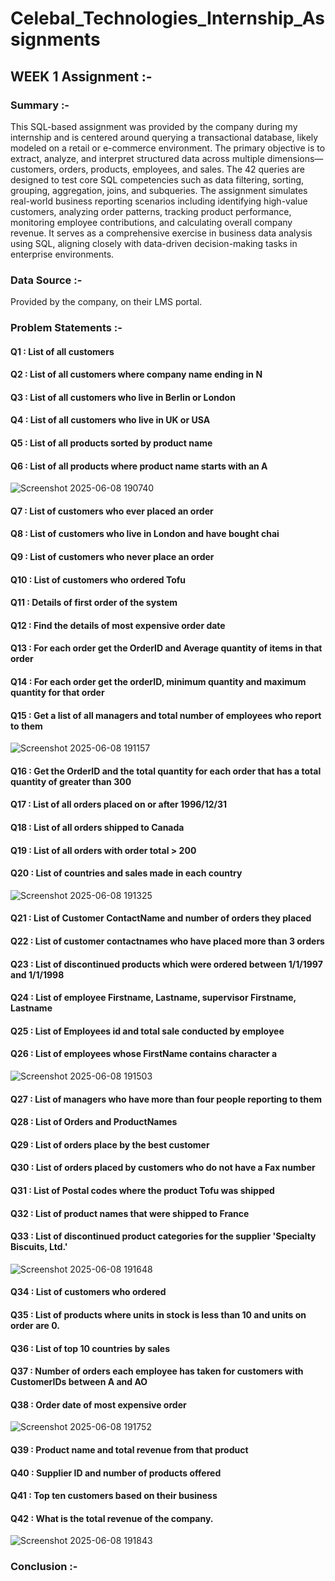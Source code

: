 # Celebal_Technologies_Internship_Assignments

## WEEK 1 Assignment :-

### Summary :-
This SQL-based assignment was provided by the company during my internship and is centered around querying a transactional database, likely modeled on a retail or e-commerce environment. The primary objective is to extract, analyze, and interpret structured data across multiple dimensions—customers, orders, products, employees, and sales. The 42 queries are designed to test core SQL competencies such as data filtering, sorting, grouping, aggregation, joins, and subqueries. The assignment simulates real-world business reporting scenarios including identifying high-value customers, analyzing order patterns, tracking product performance, monitoring employee contributions, and calculating overall company revenue. It serves as a comprehensive exercise in business data analysis using SQL, aligning closely with data-driven decision-making tasks in enterprise environments.

### Data Source :- 
Provided by the company, on their LMS portal.

### Problem Statements :-
#### Q1 : List of all customers
#### Q2 : List of all customers where company name ending in N
#### Q3 : List of all customers who live in Berlin or London
#### Q4 : List of all customers who live in UK or USA
#### Q5 : List of all products sorted by product name
#### Q6 : List of all products where product name starts with an A
![Screenshot 2025-06-08 190740](https://github.com/user-attachments/assets/af1ec4f4-b8e4-4595-a2c0-ce3f5d33b4ed)
#### Q7 : List of customers who ever placed an order
#### Q8 : List of customers who live in London and have bought chai
#### Q9 : List of customers who never place an order
#### Q10 : List of customers who ordered Tofu
#### Q11 : Details of first order of the system
#### Q12 : Find the details of most expensive order date
#### Q13 : For each order get the OrderID and Average quantity of items in that order
#### Q14 : For each order get the orderID, minimum quantity and maximum quantity for that order
#### Q15 : Get a list of all managers and total number of employees who report to them
![Screenshot 2025-06-08 191157](https://github.com/user-attachments/assets/2fe687a7-403a-4bca-be05-ad1dc2408236)
#### Q16 : Get the OrderID and the total quantity for each order that has a total quantity of greater than 300
#### Q17 : List of all orders placed on or after 1996/12/31
#### Q18 : List of all orders shipped to Canada
#### Q19 : List of all orders with order total > 200
#### Q20 : List of countries and sales made in each country
![Screenshot 2025-06-08 191325](https://github.com/user-attachments/assets/f5ce078b-49e8-41aa-a6de-37c0fae3a6f5)
#### Q21 : List of Customer ContactName and number of orders they placed
#### Q22 : List of customer contactnames who have placed more than 3 orders
#### Q23 : List of discontinued products which were ordered between 1/1/1997 and 1/1/1998
#### Q24 : List of employee Firstname, Lastname, supervisor Firstname, Lastname
#### Q25 : List of Employees id and total sale conducted by employee
#### Q26 : List of employees whose FirstName contains character a
![Screenshot 2025-06-08 191503](https://github.com/user-attachments/assets/9cdefda8-3494-457c-bcfc-977441263a96)
#### Q27 : List of managers who have more than four people reporting to them
#### Q28 : List of Orders and ProductNames
#### Q29 : List of orders place by the best customer
#### Q30 : List of orders placed by customers who do not have a Fax number
#### Q31 : List of Postal codes where the product Tofu was shipped
#### Q32 : List of product names that were shipped to France
#### Q33 : List of discontinued product categories for the supplier 'Specialty Biscuits, Ltd.'
![Screenshot 2025-06-08 191648](https://github.com/user-attachments/assets/4dd361c6-9001-40a6-9f39-8e8f99d634d3)
#### Q34 : List of customers who ordered
#### Q35 : List of products where units in stock is less than 10 and units on order are 0.
#### Q36 : List of top 10 countries by sales
#### Q37 : Number of orders each employee has taken for customers with CustomerIDs between A and AO
#### Q38 : Order date of most expensive order
![Screenshot 2025-06-08 191752](https://github.com/user-attachments/assets/83f0b774-4ec9-413a-9790-9ece9992604e)
#### Q39 : Product name and total revenue from that product
#### Q40 : Supplier ID and number of products offered
#### Q41 : Top ten customers based on their business
#### Q42 : What is the total revenue of the company.
![Screenshot 2025-06-08 191843](https://github.com/user-attachments/assets/76100e0c-0e32-4ad1-876a-3b36d714a5ef)
### Conclusion :-



